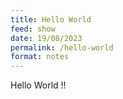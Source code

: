 ```yaml
---
title: Hello World
feed: show
date: 19/08/2023
permalink: /hello-world
format: notes
---
```


Hello World !!